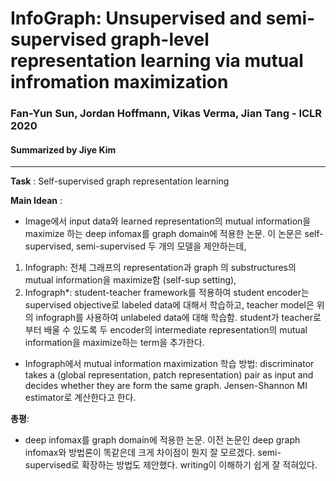 # InfoGraph: Unsupervised and semi-supervised graph-level representation learning via mutual infromation maximization
### Fan-Yun Sun, Jordan Hoffmann, Vikas Verma, Jian Tang - ICLR 2020
#### Summarized by Jiye Kim

---

**Task** : Self-supervised graph representation learning



**Main Idean** : 
- Image에서 input data와 learned representation의 mutual information을 maximize 하는 deep infomax를 graph domain에 적용한 논문. 이 논문은 self-supervised, semi-supervised 두 개의 모델을 제안하는데,
1. Infograph: 전체 그래프의 representation과 graph 의 substructures의 mutual information을 maximize함 (self-sup setting),
2. Infograph*: student-teacher framework를 적용하여 student encoder는 supervised objective로 labeled data에 대해서 학습하고, teacher model은 위의 infograph를 사용하여 unlabeled data에 대해 학습함. student가 teacher로부터 배울 수 있도록 두 encoder의 intermediate representation의 mutual information을 maximize하는 term을 추가한다.
- Infograph에서 mutual information maximization 학습 방법: discriminator takes a (global representation, patch representation) pair as input and decides whether they are form the same graph. Jensen-Shannon MI estimator로 계산한다고 한다. 

**총평**:
- deep infomax를 graph domain에 적용한 논문. 이전 논문인 deep graph infomax와 방법론이 똑같은데 크게 차이점이 뭔지 잘 모르겠다. semi-supervised로 확장하는 방법도 제안했다. writing이 이해하기 쉽게 잘 적혀있다.
